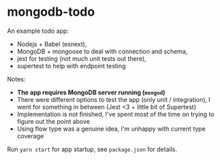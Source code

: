 # mongodb-todo

An example todo app:
- Nodejs + Babel (esnext),
- MongoDB + mongoose to deal with connection and schema,
- jest for testing (not much unit tests out there),
- supertest to help with endpoint testing

Notes:
- **The app requires MongoDB server running (`mongod`)**
- There were different options to test the app (only unit / integration), I went for something in between (Jest <3 + little bit of Supertest)
- Implementation is not finished, I've spent most of the time on trying to figure out the point above
- Using flow type was a genuine idea, I'm unhappy with current type coverage

Run `yarn start` for app startup, see `package.json` for details.
